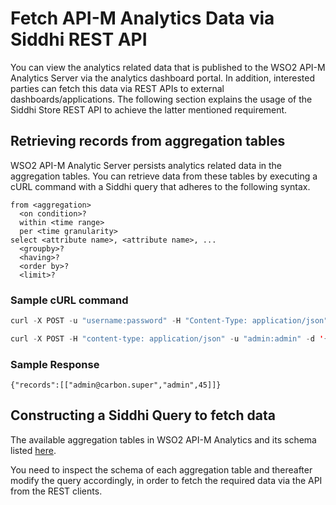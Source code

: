 # Fetch API-M Analytics Data via Siddhi REST API

You can view the analytics related data that is published to the WSO2 API-M Analytics Server via the analytics dashboard portal. In addition, interested parties can fetch this data via REST APIs to external dashboards/applications. The following section explains the usage of the Siddhi Store REST API to achieve the latter mentioned requirement.


## Retrieving records from aggregation tables

WSO2 API-M Analytic Server persists analytics related data in the aggregation tables. You can retrieve data from these tables by executing a cURL command with a Siddhi query that adheres to the following syntax.

```
from <aggregation> 
  <on condition>?
  within <time range>
  per <time granularity>
select <attribute name>, <attribute name>, ...
  <groupby>?
  <having>?
  <order by>?
  <limit>? 
```


### Sample cURL command

``` java tab="Format"
curl -X POST -u "username:password" -H "Content-Type: application/json"  -d '{"appName" : "APIM_ACCESS_SUMMARY", "query" : "from <aggregatiom_table> on <condition> within <from_timestamp>, <to_timestamp> per \"<granularity>\" select <comma separated column list> order by <required_column_to_order> DESC"}' "https://<hostname>:<port>/stores/query" -k
```

``` java tab="Sample"
curl -X POST -H "content-type: application/json" -u "admin:admin" -d '{"appName" : "APIM_ACCESS_SUMMARY", "query" : "from ApiUserPerAppAgg on apiName==\"PizzaShackAPI\" within 1537333194000L, 1539752394000L per \"days\" select username, apiCreator, sum(totalRequestCount) as net_total_requests group by username, apiCreator order by net_total_requests DESC" }' "https://localhost:7444/stores/query" -k
```


### Sample Response

```{"records":[["admin@carbon.super","admin",45]]}```

## Constructing a Siddhi Query to fetch data

The available aggregation tables in WSO2 API-M Analytics and its schema listed [here]({{base_path}}/learn/analytics/analytics-event-streams-and-aggregations/#api-manager-aggregate-tables). 

You need to inspect the schema of each aggregation table and thereafter modify the query accordingly, in order to fetch the required data via the API from the REST clients.
